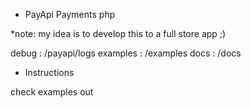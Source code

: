- PayApi Payments php

*note: my idea is to develop this to a full store app ;)

debug : /payapi/logs
examples : /examples
docs : /docs


- Instructions

check examples out
